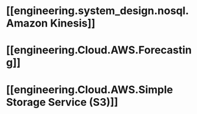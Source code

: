 

# [[engineering.system_design.nosql.Amazon Kinesis]]

# [[engineering.Cloud.AWS.Forecasting]]


# [[engineering.Cloud.AWS.Simple Storage Service (S3)]]

